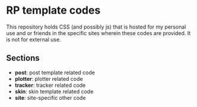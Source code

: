 # RP template codes
This repository holds CSS (and possibly js) that is hosted for my personal use and or friends in the specific sites wherein these codes are provided. It is not for external use.

## Sections
- **post**: post template related code
- **plotter**: plotter related code
- **tracker**: tracker related code
- **skin**: skin template related code
- **site**: site-specific other code
